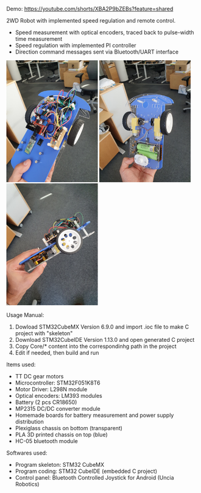 Demo: https://youtube.com/shorts/XBA2P9bZEBs?feature=shared

2WD Robot with implemented speed regulation and remote control.
- Speed measurement with optical encoders, traced back to pulse-width time measurement
- Speed regulation with implemented PI controller
- Direction command messages sent via Bluetooth/UART interface

<p float="left">
<img src="https://github.com/peterson94/RoboX_STM32F051/blob/main/Gallery/20230823_154839.jpg" alt="Pic1" width="240" height="320">
<img src="https://github.com/peterson94/RoboX_STM32F051/blob/main/Gallery/20230823_154855.jpg" alt="Pic2" width="240" height="320">
<img src="https://github.com/peterson94/RoboX_STM32F051/blob/main/Gallery/20230823_154907.jpg" alt="Pic3" width="240" height="320">
</p>

Usage Manual:
1) Dowload STM32CubeMX Version 6.9.0 and import .ioc file to make C project with "skeleton"
2) Download STM32CubeIDE Version 1.13.0 and open generated C project
3) Copy Core/* content into the correspondinhg path in the project
4) Edit if needed, then build and run

Items used:
- TT DC gear motors
- Microcontroller: STM32F051K8T6
- Motor Driver: L298N module
- Optical encoders: LM393 modules
- Battery (2 pcs CR18650)
- MP2315 DC/DC converter module
- Homemade boards for battery measurement and power supply distribution
- Plexiglass chassis on bottom (transparent)
- PLA 3D printed chassis on top (blue)
- HC-05 bluetooth module

Softwares used:
- Program skeleton: STM32 CubeMX
- Program coding: STM32 CubeIDE (embedded C project)
- Control panel: Bluetooth Controlled Joystick for Android (Uncia Robotics)
